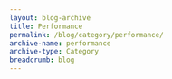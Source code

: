 ```yaml
---
layout: blog-archive
title: Performance
permalink: /blog/category/performance/
archive-name: performance
archive-type: Category
breadcrumb: blog
---
```

